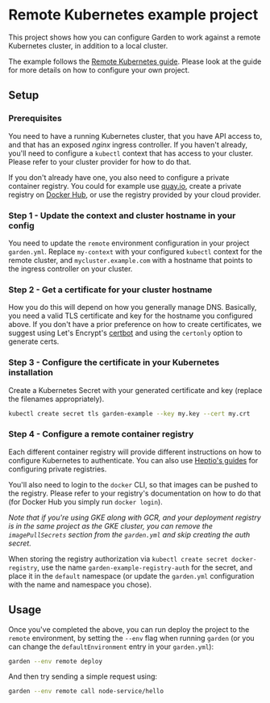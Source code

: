 # Remote Kubernetes example project

This project shows how you can configure Garden to work against a remote Kubernetes cluster, in addition to a local
cluster.

The example follows the [Remote Kubernetes guide](https://docs.garden.io/using-garden/remote-clusters). Please look
at the guide for more details on how to configure your own project.

## Setup

### Prerequisites

You need to have a running Kubernetes cluster, that you have API access to, and that has an exposed _nginx_ ingress
controller. If you haven't already, you'll need to configure a `kubectl` context that has access to your cluster.
Please refer to your cluster provider for how to do that.

If you don't already have one, you also need to configure a private container registry. You could for example use
[quay.io](https://quay.io), create a private registry on [Docker Hub](https://hub.docker.com), or use the registry
provided by your cloud provider.

### Step 1 - Update the context and cluster hostname in your config

You need to update the `remote` environment configuration in your project `garden.yml`.
Replace `my-context` with your configured `kubectl` context for the remote cluster, and `mycluster.example.com`
with a hostname that points to the ingress controller on your cluster.

### Step 2 - Get a certificate for your cluster hostname

How you do this will depend on how you generally manage DNS. Basically, you need a valid TLS certificate and key for
the hostname you configured above. If you don't have a prior preference on how to create certificates, we suggest using
Let's Encrypt's [certbot](https://certbot.eff.org) and using the `certonly` option to generate certs.

### Step 3 - Configure the certificate in your Kubernetes installation

Create a Kubernetes Secret with your generated certificate and key (replace the filenames appropriately).

```sh
kubectl create secret tls garden-example --key my.key --cert my.crt
```

### Step 4 - Configure a remote container registry

Each different container registry will provide different instructions on how to configure Kubernetes to authenticate.
You can also use [Heptio's guides](http://docs.heptio.com/content/private-registries.html) for configuring private
registries.

You'll also need to login to the `docker` CLI, so that images can be pushed to the registry. Please refer
to your registry's documentation on how to do that (for Docker Hub you simply run `docker login`).

_Note that if you're using GKE along with GCR, and your deployment registry is in the same project as the GKE cluster,
you can remove the `imagePullSecrets` section from the `garden.yml` and skip creating the auth secret._

When storing the registry authorization via `kubectl create secret docker-registry`, use the name
`garden-example-registry-auth` for the secret, and place it in the `default` namespace (or update the `garden.yml`
configuration with the name and namespace you chose).

## Usage

Once you've completed the above, you can run deploy the project to the `remote` environment, by setting the
`--env` flag when running `garden` (or you can change the `defaultEnvironment` entry in your `garden.yml`):

```sh
garden --env remote deploy
```

And then try sending a simple request using:

```sh
garden --env remote call node-service/hello
```
